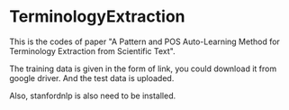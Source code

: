 # TerminologyExtraction

This is the codes of paper "A Pattern and POS Auto-Learning Method for Terminology Extraction from Scientific Text".

The training data is given in the form of link, you could download it from google driver. And the test data is uploaded.

Also, stanfordnlp is also need to be installed.
